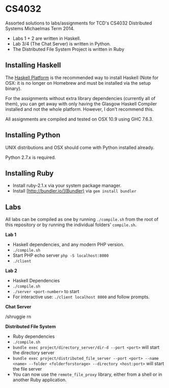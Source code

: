 CS4032
======

Assorted solutions to labs/assignments for TCD's CS4032 Distributed Systems
Michaelmas Term 2014.

* Labs 1 + 2 are written in Haskell.
* Lab 3/4 (The Chat Server) is written in Python.
* The Distributed File System Project is written in Ruby

## Installing Haskell

The [Haskell Platform](https://www.haskell.org/platform/) is the recommended
way to install Haskell (Note for OSX: it is no longer on Homebrew and must
be installed via the setup binary).

For the assignments without extra library dependencies (currently all of them),
you can get away with only having the Glasgow Haskell Compiler installed and
not the whole platform. However, I don't recommend this.

All assignments are compiled and tested on OSX 10.9 using GHC 7.6.3.

## Installing Python

UNIX distributions and OSX should come with Python installed already.

Python 2.7.x is required.

## Installing Ruby

* Install ruby-2.1.x via your system package manager.
* Install [http://bundler.io/](Bundler) via ```gem install bundler```

## Labs

All labs can be compiled as one by running ```./compile.sh``` from the root
of this repository or by running the individual folders' ```compile.sh```.

**Lab 1**

* Haskell dependencies, and any modern PHP version.
* ```./compile.sh```
* Start PHP echo server ```php -S localhost:8000```
* ```./client```

**Lab 2**

* Haskell Dependencies
* ```./compile.sh```
* ```./server <port-number>``` to start
* For interactive use: ```./client localhost 8000``` and follow prompts.

**Chat Server**

/shruggie rn

**Distributed File System**

* Ruby dependencies
* ```./compile.sh```
* ```bundle exec project/directory_server/dir-d --port <port>``` will start the directory server
* ```bundle exec project/distributed_file_server --port <port> --name <name> --folder <folderforstorage> --directory <host:port>``` will start the file server
* You can now use the ```remote_file_proxy``` library, either from a shell or in another Ruby application.